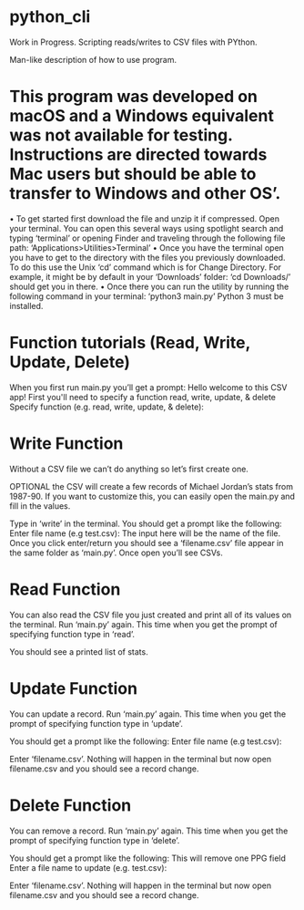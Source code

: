 # python_cli
Work in Progress. Scripting reads/writes to CSV files with PYthon.

Man-like description of how to use program.

# This program was developed on macOS and a Windows equivalent was not available for testing. Instructions are directed towards Mac users but should be able to transfer to Windows and other OS’.

•	To get started first download the file and unzip it if compressed. Open your terminal. You can open this several ways using spotlight search and typing ‘terminal’ or opening Finder and traveling through the following file path: ‘Applications>Utilities>Terminal’
•	Once you have the terminal open you have to get to the directory with the files you previously downloaded. To do this use the Unix ‘cd’ command which is for Change Directory. For example, it might be by default in your ‘Downloads’ folder: ‘cd Downloads/’ should get you in there.
•	Once there you can run the utility by running the following command in your terminal:
‘python3 main.py’ Python 3 must be installed.

# Function tutorials (Read, Write, Update, Delete)
When you first run main.py you’ll get a prompt:
Hello welcome to this CSV app! First you'll need to specify a function read, write, update, & delete
Specify function (e.g. read, write, update, & delete):

# Write Function
Without a CSV file we can’t do anything so let’s first create one. 

OPTIONAL the CSV will create a few records of Michael Jordan’s stats from 1987-90. If you want to customize this, you can easily open the main.py and fill in the values.

Type in ‘write’ in the terminal. You should get a prompt like the following:
Enter file name (e.g test.csv):
The input here will be the name of the file. Once you click enter/return you should see a ‘filename.csv’ file appear in the same folder as ‘main.py’. Once open you’ll see CSVs.

# Read Function
You can also read the CSV file you just created and print all of its values on the terminal. Run ‘main.py’ again. This time when you get the prompt of specifying function type in ‘read’.

You should see a printed list of stats.

# Update Function
You can update a record. Run ‘main.py’ again. This time when you get the prompt of specifying function type in ‘update’.

You should get a prompt like the following:
Enter file name (e.g test.csv):

Enter ‘filename.csv’. Nothing will happen in the terminal but now open filename.csv and you should see a record change.


# Delete Function
You can remove a record. Run ‘main.py’ again. This time when you get the prompt of specifying function type in ‘delete’.

You should get a prompt like the following:
This will remove one PPG field
Enter a file name to update (e.g. test.csv):

Enter ‘filename.csv’. Nothing will happen in the terminal but now open filename.csv and you should see a record change.

